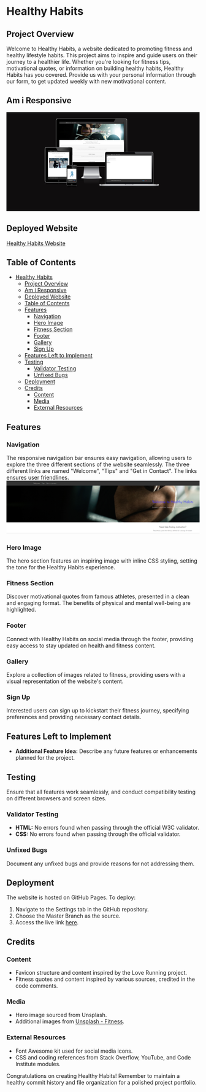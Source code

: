 # Healthy Habits

## Project Overview

Welcome to Healthy Habits, a website dedicated to promoting fitness and healthy lifestyle habits. This project aims to inspire and guide users on their journey to a healthier life. Whether you're looking for fitness tips, motivational quotes, or information on building healthy habits, Healthy Habits has you covered. Provide us with your personal information through our form, to get updated weekly with new motivational content. 

## Am i Responsive
![Am i Resopsive](screenshots/am_i_responsive.png)

## Deployed Website

[Healthy Habits Website](https://linusmolin98.github.io/Healthy-Habits/index.html)

## Table of Contents

- [Healthy Habits](#healthy-habits)
  - [Project Overview](#project-overview)
  - [Am i Responsive](#am-i-responsive)
  - [Deployed Website](#deployed-website)
  - [Table of Contents](#table-of-contents)
  - [Features](#features)
    - [Navigation](#navigation)
    - [Hero Image](#hero-image)
    - [Fitness Section](#fitness-section)
    - [Footer](#footer)
    - [Gallery](#gallery)
    - [Sign Up](#sign-up)
  - [Features Left to Implement](#features-left-to-implement)
  - [Testing](#testing)
    - [Validator Testing](#validator-testing)
    - [Unfixed Bugs](#unfixed-bugs)
  - [Deployment](#deployment)
  - [Credits](#credits)
    - [Content](#content)
    - [Media](#media)
    - [External Resources](#external-resources)

## Features

### Navigation

The responsive navigation bar ensures easy navigation, allowing users to explore the three different sections of the website seamlessly. The three different links are named "Welcome", "Tips" and "Get in Contact". The links ensures user friendlines.
![Navigation](screenshots/navigation.png)

### Hero Image

The hero section features an inspiring image with inline CSS styling, setting the tone for the Healthy Habits experience.

### Fitness Section

Discover motivational quotes from famous athletes, presented in a clean and engaging format. The benefits of physical and mental well-being are highlighted.

### Footer

Connect with Healthy Habits on social media through the footer, providing easy access to stay updated on health and fitness content.

### Gallery

Explore a collection of images related to fitness, providing users with a visual representation of the website's content.

### Sign Up

Interested users can sign up to kickstart their fitness journey, specifying preferences and providing necessary contact details.

## Features Left to Implement

- **Additional Feature Idea:** Describe any future features or enhancements planned for the project.

## Testing

Ensure that all features work seamlessly, and conduct compatibility testing on different browsers and screen sizes.

### Validator Testing

- **HTML:** No errors found when passing through the official W3C validator.
- **CSS:** No errors found when passing through the official validator.

### Unfixed Bugs

Document any unfixed bugs and provide reasons for not addressing them.

## Deployment

The website is hosted on GitHub Pages. To deploy:
1. Navigate to the Settings tab in the GitHub repository.
2. Choose the Master Branch as the source.
3. Access the live link [here](https://linusmolin98.github.io/Healthy-Habits/index.html).

## Credits

### Content

- Favicon structure and content inspired by the Love Running project.
- Fitness quotes and content inspired by various sources, credited in the code comments.

### Media

- Hero image sourced from Unsplash.
- Additional images from [Unsplash - Fitness](https://unsplash.com/s/photos/fitness).

### External Resources

- Font Awesome kit used for social media icons.
- CSS and coding references from Stack Overflow, YouTube, and Code Institute modules.

Congratulations on creating Healthy Habits! Remember to maintain a healthy commit history and file organization for a polished project portfolio.

